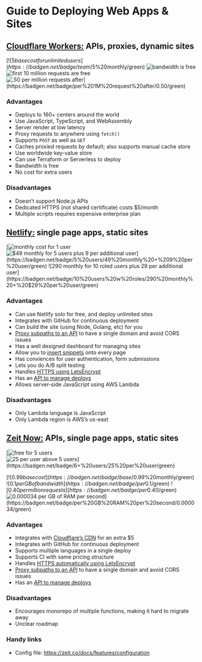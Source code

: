 # Guide to Deploying Web Apps & Sites

## [Cloudflare Workers:](https://workers.dev/) APIs, proxies, dynamic sites

[![$5 base cost for unlimited users](https://badgen.net/badge/team/$5%20monthly/green)
![bandwidth is free](https://badgen.net/badge/bandwidth/free/green)
![first 10 million requests are free](https://badgen.net/badge/first%2010M%20requests/free/green)
![$.50 per million requests after](https://badgen.net/badge/per%201M%20request%20after/$0.50/green)][cloudflare workers pricing]

### Advantages

- Deploys to 160+ centers around the world
- Use JavaScript, TypeScript, and WebAssembly
- Server render at low latency
- Proxy requests to anywhere using `fetch()`
- Supports `POST` as well as `GET`
- Caches proxied requests by default; also supports manual cache store
- Use worldwide key-value store
- Can use Terraform or Serverless to deploy
- Bandwidth is free
- No cost for extra users

### Disadvantages

- Doesn’t support Node.js APIs
- Dedicated HTTPS (not shared certificate) costs $5/month
- Multiple scripts requires expensive enterprise plan


## [Netlify:](https://www.netlify.com/) single page apps, static sites

[![monthly cost for 1 user](https://badgen.net/badge/1%20user/free/green)
![$49 monthly for 5 users plus $9 per additional user](https://badgen.net/badge/5%20users/$49%20monthly%20+%20$9%20per%20user/green)
![$290 monthly for 10 roled users plus $29 per additional user](https://badgen.net/badge/10%20users%20w%20roles/$290%20monthly%20+%20$29%20per%20user/green)][netlify pricing]

### Advantages

- Can use Netlify solo for free, and deploy unlimited sites
- Integrates with GitHub for continuous deployment
- Can build the site (using Node, Golang, etc) for you
- [Proxy subpaths to an API](https://www.netlify.com/docs/redirects/) to have a single domain and avoid CORS issues
- Has a well designed dashboard for managing sites
- Allow you to [insert snippets](https://www.netlify.com/docs/inject-analytics-snippets/) onto every page
- Has conviences for user authentication, form submissions
- Lets you do A/B split testing
- Handles [HTTPS using LetsEncrypt](https://www.netlify.com/docs/ssl/)
- Has an [API to manage deploys](https://www.netlify.com/docs/api/)
- Allows server-side JavaScript using AWS Lambda

### Disadvantages

- Only Lambda language is JavaScript
- Only Lambda region is AWS’s us-east


## [Zeit Now:](https://zeit.co/now) APIs, single page apps, static sites

[![free for 5 users](https://badgen.net/badge/5%20users/$0/green)
![$25 per user above 5 users](https://badgen.net/badge/6+%20users/$25%20per%20user/green)][now pricing]

[![$0.99 base cost](https://badgen.net/badge/base/$0.99%20monthly/green)
![$0.1 per GB of bandwidth](https://badgen.net/badge/per%20GB%20bandwidth/$0.1/green)
![$0.40 per million requests](https://badgen.net/badge/per%201M%20request/$0.40/green)
![$0.000034 per GB of RAM per second](https://badgen.net/badge/per%20GB%20RAM%20per%20second/$0.000034/green)][now pricing]

### Advantages

- Integrates with [Cloudflare’s CDN](https://zeit.co/docs/features/cdn) for an extra $5
- Integrates with GitHub for continuous deployment
- Supports multiple languages in a single deploy
- Supports CI with same pricing structure
- Handles [HTTPS automatically using LetsEncrypt](https://zeit.co/docs/features/certs)
- [Proxy subpaths to an API](https://zeit.co/docs/features/path-aliases) to have a single domain and avoid CORS issues
- Has an [API to manage deploys](https://zeit.co/api)

### Disadvantages

- Encourages monorepo of multiple functions, making it hard to migrate away
- Unclear roadmap

### Handy links

- Config file: https://zeit.co/docs/features/configuration



[cloudflare workers pricing]: https://support.cloudflare.com/hc/en-us/articles/360001657552-Billing-for-Cloudflare-Workers
[netlify pricing]: https://www.netlify.com/pricing/
[now pricing]: https://zeit.co/pricing
